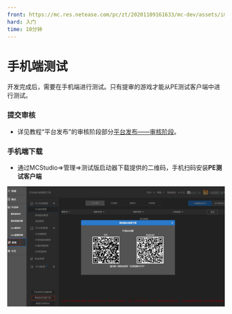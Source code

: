 ```yaml
---
front: https://mc.res.netease.com/pc/zt/20201109161633/mc-dev/assets/img/ptff_petest.ec751dc4.png
hard: 入门
time: 10分钟
---
```


# 手机端测试

​		开发完成后，需要在手机端进行测试。只有提审的游戏才能从PE测试客户端中进行测试。



### 提交审核

- 详见教程“平台发布”的审核阶段部分[平台发布——审核阶段](./第1节：平台发布.html#审核阶段)。



### 手机端下载

- 通过MCStudio=>管理=>测试版启动器下载提供的二维码，手机扫码安装**PE测试客户端**

![1568016399843](./images/ptff_petest.png)
